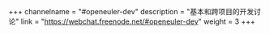 +++
channelname = "#openeuler-dev"
description = "基本和跨项目的开发讨论"
link = "https://webchat.freenode.net/#openeuler-dev"
weight =  3
+++
